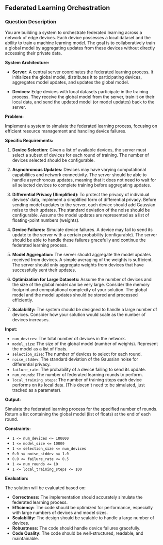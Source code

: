 ## Federated Learning Orchestration

### Question Description

You are building a system to orchestrate federated learning across a network of edge devices. Each device possesses a local dataset and the ability to train a machine learning model. The goal is to collaboratively train a global model by aggregating updates from these devices without directly accessing their private data.

**System Architecture:**

*   **Server:** A central server coordinates the federated learning process. It initializes the global model, distributes it to participating devices, aggregates model updates, and updates the global model.

*   **Devices:** Edge devices with local datasets participate in the training process. They receive the global model from the server, train it on their local data, and send the updated model (or model updates) back to the server.

**Problem:**

Implement a system to simulate the federated learning process, focusing on efficient resource management and handling device failures.

**Specific Requirements:**

1.  **Device Selection:** Given a list of available devices, the server must select a subset of devices for each round of training. The number of devices selected should be configurable.

2.  **Asynchronous Updates:** Devices may have varying computational capabilities and network connectivity. The server should be able to handle asynchronous updates, meaning that it does not need to wait for all selected devices to complete training before aggregating updates.

3.  **Differential Privacy (Simplified):** To protect the privacy of individual devices' data, implement a simplified form of differential privacy. Before sending model updates to the server, each device should add Gaussian noise to their updates. The standard deviation of the noise should be configurable. Assume the model updates are represented as a list of floating-point numbers (weights).

4.  **Device Failures:** Simulate device failures. A device may fail to send its update to the server with a certain probability (configurable). The server should be able to handle these failures gracefully and continue the federated learning process.

5.  **Model Aggregation:** The server should aggregate the model updates received from devices.  A simple averaging of the weights is sufficient. The server should only aggregate weights from devices that have successfully sent their updates.

6.  **Optimization for Large Datasets:** Assume the number of devices and the size of the global model can be very large.  Consider the memory footprint and computational complexity of your solution. The global model and the model updates should be stored and processed efficiently.

7.  **Scalability:** The system should be designed to handle a large number of devices. Consider how your solution would scale as the number of devices increases.

**Input:**

*   `num_devices`: The total number of devices in the network.
*   `model_size`: The size of the global model (number of weights). Represent the model as a list of floats.
*   `selection_size`: The number of devices to select for each round.
*   `noise_stddev`: The standard deviation of the Gaussian noise for differential privacy.
*   `failure_rate`: The probability of a device failing to send its update.
*   `num_rounds`: The number of federated learning rounds to perform.
*   `local_training_steps`: The number of training steps each device performs on its local data. (This doesn't need to be simulated, just tracked as a parameter).

**Output:**

Simulate the federated learning process for the specified number of rounds.  Return a list containing the global model (list of floats) at the end of each round.

**Constraints:**

*   `1 <= num_devices <= 100000`
*   `1 <= model_size <= 10000`
*   `1 <= selection_size <= num_devices`
*   `0.0 <= noise_stddev <= 1.0`
*   `0.0 <= failure_rate <= 0.5`
*   `1 <= num_rounds <= 10`
*   `1 <= local_training_steps <= 100`

**Evaluation:**

The solution will be evaluated based on:

*   **Correctness:** The implementation should accurately simulate the federated learning process.
*   **Efficiency:** The code should be optimized for performance, especially with large numbers of devices and model sizes.
*   **Scalability:** The design should be scalable to handle a large number of devices.
*   **Robustness:** The code should handle device failures gracefully.
*   **Code Quality:** The code should be well-structured, readable, and maintainable.
